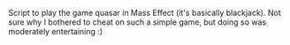 Script to play the game quasar in Mass Effect (it's basically blackjack). Not sure why
I bothered to cheat on such a simple game, but doing so was moderately entertaining :)
